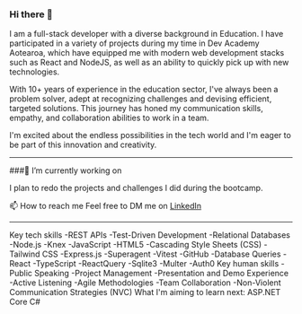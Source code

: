 ### Hi there 👋

I am a full-stack developer with a diverse background in Education. I have participated in a variety of projects during my time in Dev Academy Aotearoa, which have equipped me with modern web development stacks such as React and NodeJS, as well as an ability to quickly pick up with new technologies. 

With 10+ years of experience in the education sector, I've always been a problem solver, adept at recognizing challenges and devising efficient, targeted solutions. This journey has honed my communication skills, empathy, and collaboration abilities to work in a team. 

I'm excited about the endless possibilities in the tech world and I'm eager to be part of this innovation and creativity.

-------------

###🔭 I’m currently working on

I plan to redo the projects and challenges I did during the bootcamp.

📫 How to reach me
Feel free to DM me on [LinkedIn](https://www.linkedin.com/in/willyangzzz/)

-------------
Key tech skills
-REST APIs
-Test-Driven Development
-Relational Databases
-Node.js
-Knex
-JavaScript
-HTML5
-Cascading Style Sheets (CSS)
-Tailwind CSS
-Express.js
-Superagent
-Vitest
-GitHub
-Database Queries
-React
-TypeScript
-ReactQuery
-Sqlite3
-Multer
-Auth0
Key human skills
-Public Speaking
-Project Management
-Presentation and Demo Experience
-Active Listening
-Agile Methodologies
-Team Collaboration
-Non-Violent Communication Strategies (NVC)
What I'm aiming to learn next:
ASP.NET Core
C#



